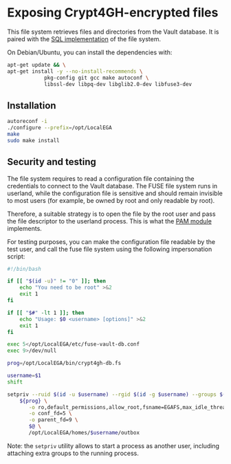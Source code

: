 # Exposing Crypt4GH-encrypted files

This file system retrieves files and directories from the Vault database. It is paired with the [SQL implementation](../src/db) of the file system.

On Debian/Ubuntu, you can install the dependencies with:
```bash
apt-get update && \
apt-get install -y --no-install-recommends \
            pkg-config git gcc make autoconf \
            libssl-dev libpq-dev libglib2.0-dev libfuse3-dev
```

## Installation

```bash
autoreconf -i
./configure --prefix=/opt/LocalEGA
make
sudo make install
```

## Security and testing

The file system requires to read a configuration file containing the credentials to connect to the Vault database. The FUSE file system runs in userland, while the configuration file is sensitive and should remain invisible to most users (for example, be owned by root and only readable by root).

Therefore, a suitable strategy is to open the file by the root user and pass the file descriptor to the userland process. This is what the [PAM module](../src/pam) implements.

For testing purposes, you can make the configuration file readable by the test user, and call the fuse file system using the following impersonation script:

```bash
#!/bin/bash

if [[ "$(id -u)" != "0" ]]; then
    echo "You need to be root" >&2
    exit 1
fi

if [[ "$#" -lt 1 ]]; then
    echo "Usage: $0 <username> [options]" >&2
    exit 1
fi

exec 5</opt/LocalEGA/etc/fuse-vault-db.conf
exec 9>/dev/null

prog=/opt/LocalEGA/bin/crypt4gh-db.fs

username=$1
shift

setpriv --ruid $(id -u $username) --rgid $(id -g $username) --groups $(id -g lega) -- \
	${prog} \
	   -o ro,default_permissions,allow_root,fsname=EGAFS,max_idle_threads=2 \
	   -o conf_fd=5 \
	   -o parent_fd=9 \
	   $@ \
	   /opt/LocalEGA/homes/$username/outbox

```

Note: the `setpriv` utility allows to start a process as another user, including attaching extra groups to the running process.
